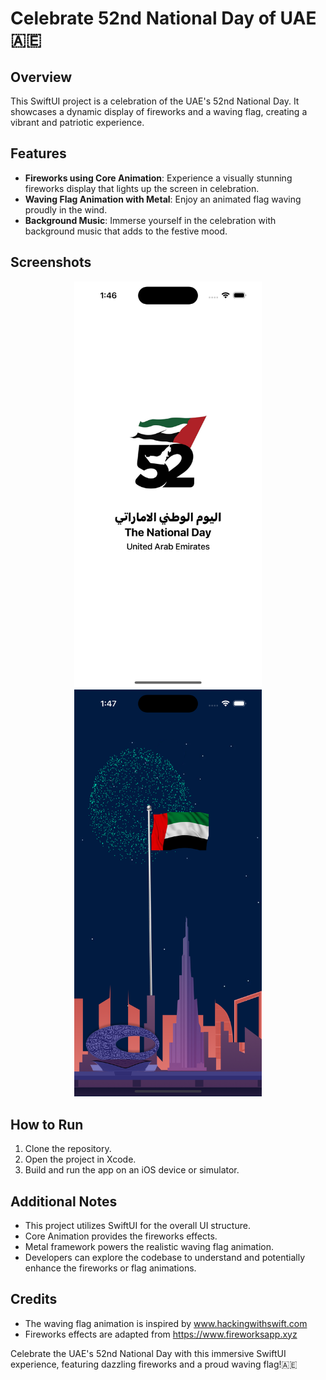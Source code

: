 # Celebrate 52nd National Day of UAE 🇦🇪

## Overview
This SwiftUI project is a celebration of the UAE's 52nd National Day. It showcases a dynamic display of fireworks and a waving flag, creating a vibrant and patriotic experience.

## Features
- **Fireworks using Core Animation**: Experience a visually stunning fireworks display that lights up the screen in celebration.
- **Waving Flag Animation with Metal**: Enjoy an animated flag waving proudly in the wind.
- **Background Music**: Immerse yourself in the celebration with background music that adds to the festive mood.

## Screenshots
<p align="center">
  <img src="https://github.com/MushfiqHumayoon/UAEDay/blob/main/Screens/Screen0.png" alt="App Screenshot" width="300">
  <img src="https://github.com/MushfiqHumayoon/UAEDay/blob/main/Screens/Screen2.png" alt="App Screenshot" width="300">
</p>

## How to Run
1. Clone the repository.
2. Open the project in Xcode.
3. Build and run the app on an iOS device or simulator.

## Additional Notes
- This project utilizes SwiftUI for the overall UI structure.
- Core Animation provides the fireworks effects.
- Metal framework powers the realistic waving flag animation.
- Developers can explore the codebase to understand and potentially enhance the fireworks or flag animations.

## Credits
- The waving flag animation is inspired by www.hackingwithswift.com
- Fireworks effects are adapted from https://www.fireworksapp.xyz

Celebrate the UAE's 52nd National Day with this immersive SwiftUI experience, featuring dazzling fireworks and a proud waving flag!🇦🇪
